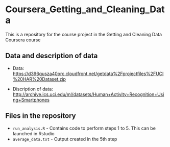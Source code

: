 # Coursera_Getting_and_Cleaning_Data
This is a repository for the course project in the Getting and Cleaning Data Coursera course

## Data and description of data

* Data: https://d396qusza40orc.cloudfront.net/getdata%2Fprojectfiles%2FUCI%20HAR%20Dataset.zip

* Discription of data: http://archive.ics.uci.edu/ml/datasets/Human+Activity+Recognition+Using+Smartphones

## Files in the repository

* `run_analysis.R` - Contains code to perform steps 1 to 5. This can be launched in Rstudio
* `average_data.txt` - Output created in the 5th step
